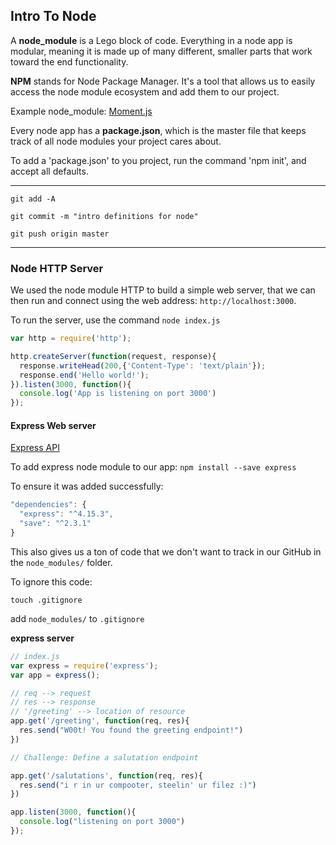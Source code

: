 ## Intro To Node



A __node_module__ is a Lego block of code. Everything in a node app is modular, meaning it is made up of many different, smaller parts that work toward the end functionality.

__NPM__ stands for Node Package Manager. It's a tool that allows us to easily access the node module ecosystem and add them to our project.

Example node_module: [Moment.js](https://momentjs.com/)

Every node app has a __package.json__, which is the master file that keeps track of all node modules your project cares about.

To add a 'package.json' to you project, run the command 'npm init', and accept all defaults.

---
`git add -A`

`git commit -m "intro definitions for node"`

`git push origin master`

---

### Node HTTP Server

We used the node module HTTP to build a simple web server, that we can then run and connect using the web address: `http://localhost:3000`.

To run the server, use the command `node index.js`

```js
var http = require('http');

http.createServer(function(request, response){
  response.writeHead(200,{'Content-Type': 'text/plain'});
  response.end('Hello world!');
}).listen(3000, function(){
  console.log('App is listening on port 3000')
});

```

#### Express Web server
[Express API](http://expressjs.com/)

To add express node module to our app:
`npm install --save express`

To ensure it was added successfully:

```js
"dependencies": {
  "express": "^4.15.3",
  "save": "^2.3.1"
}
```

This also gives us a ton of code that we don't want to track in our GitHub in the `node_modules/` folder.

To ignore this code:

`touch .gitignore`

add `node_modules/` to `.gitignore`

__express server__

```js
// index.js
var express = require('express');
var app = express();

// req --> request
// res --> response
// '/greeting' --> location of resource
app.get('/greeting', function(req, res){
  res.send("W00t! You found the greeting endpoint!")
})

// Challenge: Define a salutation endpoint

app.get('/salutations', function(req, res){
  res.send("i r in ur compooter, steelin' ur filez :)")
})

app.listen(3000, function(){
  console.log("listening on port 3000")
});
```

